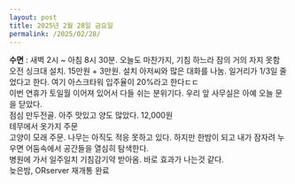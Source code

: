 ```yaml
---
layout: post
title: 2025년 2월 28일 금요일
permalink: /2025/02/28/
---
```

**수면** : 새벽 2시 ~ 아침 8시 30분. 오늘도 마찬가지, 기침 하느라 잠의 거의 자지 못함
오전 싱크대 설치. 15만원 + 3만원. 설치 아저씨와 많은 대화를 나눔. 일거리가 1/3일 줄었다고 한다. 여기 아스크타워 입주율이 20%라고 한다ㄷㄷ<br/>
이번 연휴가 토일월 이어져 있어서 다들 쉬는 분위기다. 우리 앞 사무실은 아예 오늘 문을 닫았다.<br/>
점심 만두전골. 아주 맛있고 양도 많았다. 12,000원<br/>
테무에서 옷가지 주문<br/>
고양이 모래 주문. 나무는 아직도 적응 못하고 있다. 하지만 한밤이 되고 내가 잠자려 누우면 어둠속에서 공간들을 열심히 탐색한다.<br/>
병원에 가서 일주일치 기침감기약 받아옴. 바로 효과가 나는것 같다.<br/>
늦은밤, ORserver 재개통 완료